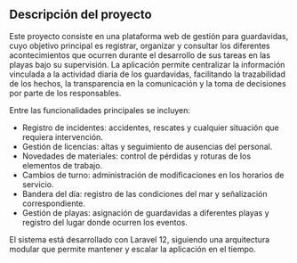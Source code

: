 ## Descripción del proyecto ##

Este proyecto consiste en una plataforma web de gestión para guardavidas, cuyo objetivo principal es registrar, organizar y consultar los diferentes acontecimientos que ocurren durante el desarrollo de sus tareas en las playas bajo su supervisión.
La aplicación permite centralizar la información vinculada a la actividad diaria de los guardavidas, facilitando la trazabilidad de los hechos, la transparencia en la comunicación y la toma de decisiones por parte de los responsables.

Entre las funcionalidades principales se incluyen:
- Registro de incidentes: accidentes, rescates y cualquier situación que requiera intervención.
- Gestión de licencias: altas y seguimiento de ausencias del personal.
- Novedades de materiales: control de pérdidas y roturas de los elementos de trabajo.
- Cambios de turno: administración de modificaciones en los horarios de servicio.
- Bandera del día: registro de las condiciones del mar y señalización correspondiente.
- Gestión de playas: asignación de guardavidas a diferentes playas y registro del lugar donde ocurren los eventos.

El sistema está desarrollado con Laravel 12, siguiendo una arquitectura modular que permite mantener y escalar la aplicación en el tiempo.